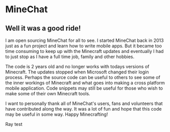 # MineChat

## Well it was a good ride!  

I am open sourcing MineChat for all to see.  I started MineChat back in 2013 just as a fun project and learn how to write mobile apps.   But it became too time consuming to keep up with the Minecraft updates and eventually I had to just stop as I have a full time job, family and other hobbies. 

The code is 2 years old and no longer works with todays versions of Minecraft. The updates stopped when Microsoft changed their login process. Perhaps the source code can be useful to others to see some of the inner workings of Minecraft and what goes into making a cross platform mobile application.  Code snippets may still be useful for those who wish to make some of their own Minecraft tools.    

I want to personally thank all of MineChat's users, fans and volunteers that have contributed along the way.  It was a lot of fun and hope that this code may be useful in some way.   Happy Minecrafting!

Ray
test
